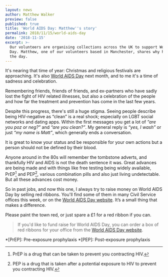 ```yaml
---
layout: news
author: Matthew Walker
preview: false
published: true
title: 'World AIDS Day: Matthew''s story'
permalink: 2018/11/15/world-aids-day
date: '2018-11-15'
excerpt: >-
  Our volunteers are organising collections across the UK to support World AIDS
  Day. Matthew, one of our volunteers based in Manchester, shares why he's marking
  the day.
---
```

It's nearing that time of year: Christmas and religious festivals are approaching. It's also [World AIDS Day](https://www.worldaidsday.org) next month, and to me it's a time of sadness and celebration. 

Remembering friends, friends of friends, and ex-partners who have sadly lost the fight of HIV related illnesses, but also a celebration of the people and how far the treatment and prevention has come in the last few years.  

Despite this progress, there's still a huge stigma. Seeing people describe being HIV-negative as “clean” is a real shock; especially on LGBT social networks and dating apps. Within the first messages you get a lot of *“are you poz or neg?”* and *“are you clean?”*. My general reply is *“yes, I wash”* or just *“my name is Matt”*, which generally ends a conversation. 

It is great to know your status and be responsible for your own actions but a person should not be defined by their blood. 

Anyone around in the 80s will remember the tombstone adverts, and thankfully HIV and AIDS is not the death sentence it was. Great advances are being made and with things like free testing being widely available, PrEP[^1] and PEP[^2], various combination pills and also just living undetectable. But all these advances cost money. 

So in past jobs, and now this one, I always try to raise money on World AIDS Day by selling red ribbons. You'll find some of them in many Civil Service offices this week, or on the [World AIDS Day website](https://www.worldaidsday.org/the-red-ribbon). It’s a small thing that makes a difference.

Please paint the town red, or just spare a £1 for a red ribbon if you can.

> If you'd like to fund raise for World AIDS Day, you can order a box of red ribbons for your office from the [World AIDS Day website](https://www.worldaidsday.org/the-red-ribbon).

[^1]: PrEP is a drug that can be taken to prevent you contracting HIV.
[^2]: PEP is a drug that is taken after a potential exposure to HIV to prevent you contracting HIV.

*[PrEP]: Pre-exposure prophylaxis
*[PEP]: Post-exposure prophylaxis
